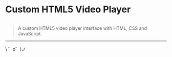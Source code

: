 Custom HTML5 Video Player
=========================

![]()

> A custom HTML5 video player interface with HTML, CSS and JavaScript.

-------------------

\ ゜o゜)ノ
